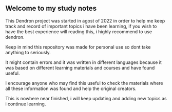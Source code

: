 ## Welcome to my study notes

This Dendron project was started in agost of 2022 in order to help me keep track and record of important topics i have been learning, if you wish to have the best experience will reading this, i highly recommend to use dendron.

Keep in mind this repository was made for personal use so dont take anything to seriously.

It might contain errors and it was written in different languages because it was based on different learning materials and courses and have found useful.

I encourage anyone who may find this useful to check the materials where all these information was found and help the original creators.

This is nowhere near finished, i will keep updating and adding new topics as i continue learning.
